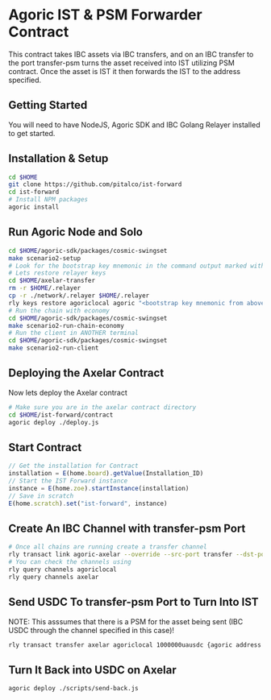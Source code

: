 # Agoric IST & PSM Forwarder Contract

This contract takes IBC assets via IBC transfers, and on an IBC transfer to the port transfer-psm turns the asset received into IST utilizing PSM contract. Once the asset is IST it then forwards the IST to the address specified.

## Getting Started
You will need to have NodeJS, Agoric SDK and IBC Golang Relayer installed to get started.

## Installation & Setup
```bash
cd $HOME
git clone https://github.com/pitalco/ist-forward
cd ist-forward
# Install NPM packages
agoric install
```

## Run Agoric Node and Solo
```bash
cd $HOME/agoric-sdk/packages/cosmic-swingset
make scenario2-setup
# Look for the bootstrap key mnemonic in the command output marked with **Important**. We need this for next commands
# Lets restore relayer keys
cd $HOME/axelar-transfer
rm -r $HOME/.relayer
cp -r ./network/.relayer $HOME/.relayer
rly keys restore agoriclocal agoric "<bootstrap key mnemonic from above>"
# Run the chain with economy
cd $HOME/agoric-sdk/packages/cosmic-swingset
make scenario2-run-chain-economy
# Run the client in ANOTHER terminal
cd $HOME/agoric-sdk/packages/cosmic-swingset
make scenario2-run-client
```

## Deploying the Axelar Contract
Now lets deploy the Axelar contract
```bash
# Make sure you are in the axelar contract directory
cd $HOME/ist-forward/contract
agoric deploy ./deploy.js
```

## Start Contract
```javascript
// Get the installation for Contract
installation = E(home.board).getValue(Installation_ID)
// Start the IST Forward instance
instance = E(home.zoe).startInstance(installation)
// Save in scratch
E(home.scratch).set("ist-forward", instance)
```

## Create An IBC Channel with transfer-psm Port
```bash
# Once all chains are running create a transfer channel
rly transact link agoric-axelar --override --src-port transfer --dst-port transfer-psm
# You can check the channels using
rly query channels agoriclocal
rly query channels axelar
```

## Send USDC To transfer-psm Port to Turn Into IST
NOTE: This asssumes that there is a PSM for the asset being sent (IBC USDC through the channel specified in this case)!
```bash
rly transact transfer axelar agoriclocal 1000000uausdc {agoric address from above} {channel-id from above} --path agoric-axelar
```

## Turn It Back into USDC on Axelar
```bash
agoric deploy ./scripts/send-back.js
```
